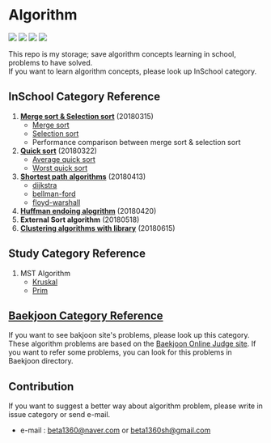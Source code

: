 # Algorithm

<img src="https://img.shields.io/badge/language-java-orange.svg">  <img src="https://img.shields.io/badge/language-python3-blue.svg">  <img src="https://img.shields.io/badge/language-C%2B%2B-ff69b4.svg">  <img src="https://img.shields.io/badge/langauge-C-lightgrey.svg">

This repo is my storage; save algorithm concepts learning in school, problems to have solved.<br>
If you want to learn algorithm concepts, please look up InSchool category.<br>

## InSchool Category Reference

1. **[Merge sort & Selection sort](https://github.com/KeonHeeLee/MyAlgorithm/tree/master/InSchool/20180315)** (20180315)
   - [Merge sort](https://github.com/KeonHeeLee/MyAlgorithm/blob/master/InSchool/20180315/src/merge_sort.py)
   - [Selection sort](https://github.com/KeonHeeLee/MyAlgorithm/blob/master/InSchool/20180315/src/selection_sort.py)
   - Performance comparison between merge sort & selection sort
2. **[Quick sort](https://github.com/KeonHeeLee/MyAlgorithm/tree/master/InSchool/20180322)** (20180322)
   - [Average quick sort](https://github.com/KeonHeeLee/MyAlgorithm/blob/master/InSchool/20180322/src/quick_sort.py)
   - [Worst quick sort](https://github.com/KeonHeeLee/MyAlgorithm/blob/master/InSchool/20180322/src/quick_sort_worst.py)
3. **[Shortest path algorithms](https://github.com/KeonHeeLee/MyAlgorithm/tree/master/InSchool/20180413)** (20180413) 
   - [dijkstra](https://github.com/KeonHeeLee/MyAlgorithm/blob/master/InSchool/20180413/src/dijkstra.java)
   - [bellman-ford](https://github.com/KeonHeeLee/MyAlgorithm/blob/master/InSchool/20180413/src/bellman_ford.java)
   - [floyd-warshall](https://github.com/KeonHeeLee/MyAlgorithm/blob/master/InSchool/20180413/src/floyd_warshall.java)
4. **[Huffman endoing alogrithm](https://github.com/KeonHeeLee/MyAlgorithm/tree/master/InSchool/20180420)** (20180420)
5. **External Sort algorithm** (20180518)
6. **[Clustering algorithms with library](https://github.com/KeonHeeLee/clustering)** (20180615)


## Study Category Reference

1. MST Algorithm
   - [Kruskal](./Study/MST/Kruskal.java)
   - [Prim](./Study/MST/Prim.java)

## [Baekjoon Category Reference](https://github.com/KeonHeeLee/MyAlgorithm/tree/master/Baekjoon)

If you want to see bakjoon site's problems, please look up this category. These algorithm problems are based on the [Baekjoon Online Judge site](https://www.acmicpc.net/). If you want to refer some problems, you can look for this problems in Baekjoon directory.<br/>


## Contribution

If you want to suggest a better way about algorithm problem, please write in issue category or send e-mail.<br>
- e-mail : beta1360@naver.com or beta1360sh@gmail.com
